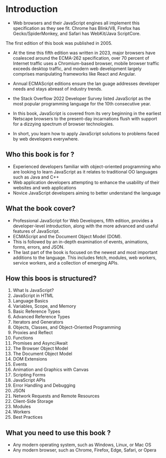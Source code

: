 # Introduction

- Web browsers and their JavaScript engines all implement this specification as
they see fit. Chrome has Blink/V8, Firefox has Gecko/SpiderMonkey, and Safari has WebKit/Java
ScriptCore. 

The first edition of this book was published in 2005.

- At the time this fifth edition was written
in 2023, major browsers have coalesced around the ECMA-262
specification, over 70 percent of
Internet traffic uses a Chromium-based
browser, mobile browser traffic exceeds desktop traffic, and
modern web development largely comprises manipulating frameworks like React and Angular.

- Annual ECMAScript editions ensure the lan
guage
addresses developer needs and stays abreast of industry trends.

- the Stack
Overflow 2022 Developer Survey listed JavaScript as the most popular programming language for
the 10th consecutive year.

- In this book, JavaScript is covered from its very beginning in the earliest Netscape browsers to the
present-day
incarnations flush with support for a dizzying spectrum of browser technologies.

- In short, you learn how to apply JavaScript solutions
to problems faced by web developers everywhere.


## Who this book is for ?

- Experienced developers familiar with object-oriented
programming who are looking to learn
JavaScript as it relates to traditional OO languages such as Java and C++
- Web application developers attempting to enhance the usability of their websites and web
applications
- Novice JavaScript developers aiming to better understand the language


## What the book cover? 

- Professional JavaScript for Web Developers, fifth edition, provides a developer-level
introduction,
along with the more advanced and useful features of JavaScript.
- ECMAScript and the Document Object Model (DOM).
- This is followed by an in-depth
examination of events, animations,
forms, errors, and JSON.
- The last part of the book is focused on the newest and most important additions to the language. This
includes fetch, modules, web workers, service workers, and a collection of emerging APIs.


## How this boos is structured? 

1. What Is JavaScript?
2. JavaScript in HTML
3. Language Basics
4. Variables, Scope, and Memory
5. Basic Reference Types
6. Advanced Reference Types
7. Iterators and Generators
8. Objects, Classes, and Object-Oriented Programming
9. Proxies and Reflect
10. Functions
11. Promises and Async/Await
12. The Browser Object Model
13. The Document Object Model
14. DOM Extensions
15. Events
16. Animation and Graphics with Canvas
17. Scripting Forms
18. JavaScript APIs
19. Error Handling and Debugging
20. JSON
21. Network Requests and Remote Resources
22. Client-Side Storage
23. Modules
24. Workers
25. Best Practices


## What you need to use this book ?

- Any modern operating system, such as Windows, Linux, or Mac OS
- Any modern browser, such as Chrome, Firefox, Edge, Safari, or Opera

